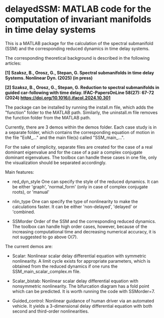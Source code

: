 # delayedSSM: MATLAB code for the computation of invariant manifolds in time delay systems

This is a MATLAB package for the calculation of the spectral submanifold (SSM) and the corresponding reduced dynamics in time delay systems. 

The corresponding theoretical background is described in the following articles:

**[1] Szaksz, B., Orosz, G., Stepan, G. Spectral submanifolds in time delay Systems. Nonlinear Dyn. (2025) (in press)**

**[2] Szaksz, B., Orosz, G., Stepan, G. Reduction to spectral submanifolds in guided car-following with time delay. IFAC-PapersOnLine 58(27): 67-72 (2024) https://doi.org/10.1016/j.ifacol.2024.10.301**

The package can be installed by running the install.m file, which adds the "function" folder to the MATLAB path. Similarly, the uninstall.m file removes the function folder from the MATLAB path.

Currently, there are 3 demos within the demos folder. Each case study is in a separate folder, which contains the corresponding equation of motion in the file "EoM_..." and the main file(s) called "SSM_main_...".

For the sake of simplicity, separate files are created for the case of a real dominant eigenvalue and for the case of a pair a complex conjugate dominant eigenvalues. The toolbox can handle these cases in one file, only the visualization should be separated accordingly.

Main features:
- red_dyn_style
One can specify the style of the reduced dynamics. It can be either 'graph', 'normal_form' (only in case of complex conjugate roots), or 'manual'

- nlin_type
One can specify the type of nonlinearity to make the calculations faster. It can be either 'non-delayed', 'delayed' or 'combined.

- SSMorder
Order of the SSM and the corresponding reduced dynamics. The toolbox can handle high order cases, however, because of the increasing computational time and decreasing numerical accuracy, it is not suggested to go above O(7).

The current demos are:
- Scalar: 
Nonlinear scalar delay differential equation with symmetric nonlinearity. A limit cycle exists for appropriate parameters, which is obtained from the reduced dynamics if one runs the SSM_main_scalar_complex.m file.

- Scalar_bistab:
Nonlinear scalar delay differential equation with nonsymmetric nonlinearity. The bifurcation diagram has a fold point which can be predicted. It is worth running the code with SSMorder=7. 

- Guided_control:
Nonlinear guidance of human driver via an automated vehicle. It yields a 3-dimensional delay differential equation with both second and third-order nonlinearities.
